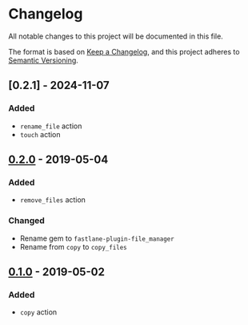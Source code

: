 # Changelog
All notable changes to this project will be documented in this file.

The format is based on [Keep a Changelog](https://keepachangelog.com/en/1.0.0/),
and this project adheres to [Semantic Versioning](https://semver.org/spec/v2.0.0.html).

## [0.2.1] - 2024-11-07
### Added
- `rename_file` action
- `touch` action


## [0.2.0] - 2019-05-04
### Added
- `remove_files` action

### Changed
- Rename gem to `fastlane-plugin-file_manager`
- Rename from `copy` to `copy_files`

## [0.1.0] - 2019-05-02
### Added
- `copy` action

[0.2.0]: https://github.com/jasonnam/fastlane-plugin-file_manager/compare/0.1.0...0.2.0
[0.1.0]: https://github.com/jasonnam/fastlane-plugin-file_manager/releases/tag/0.1.0
